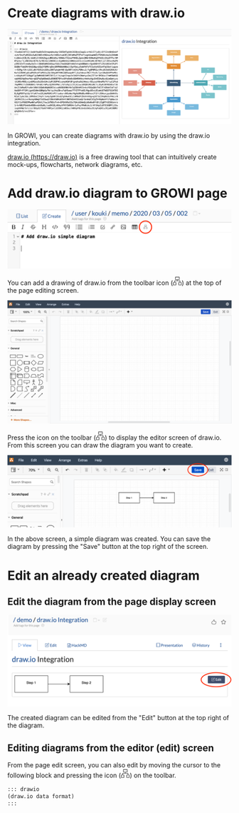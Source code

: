 # Create diagrams with draw.io

![drawio](./images/drawio.png)

In GROWI, you can create diagrams with draw.io by using the draw.io integration.

[draw.io (https://draw.io)](https://draw.io) is a free drawing tool that can intuitively create mock-ups, flowcharts, network diagrams, etc.

# Add draw.io diagram to GROWI page

![drawio-create](./images/drawio-create.png)

You can add a drawing of draw.io from the toolbar icon (![drawio-icon](./images/drawio-icon.png)) at the top of the page editing screen.

![drawio-editor](./images/drawio-editor.png)

Press the icon on the toolbar (![drawio-icon](./images/drawio-icon.png)) to display the editor screen of draw.io. From this screen you can draw the diagram you want to create.

![drawio-editor-save](./images/drawio-editor-save.png)

In the above screen, a simple diagram was created. You can save the diagram by pressing the "Save" button at the top right of the screen.

# Edit an already created diagram

## Edit the diagram from the page display screen

![drawio-edit](./images/drawio-edit.png)

The created diagram can be edited from the "Edit" button at the top right of the diagram.

## Editing diagrams from the editor (edit) screen

From the page edit screen, you can also edit by moving the cursor to the following block and pressing the icon (![drawio-icon](./images/drawio-icon.png)) on the toolbar.

```
::: drawio
(draw.io data format)
:::
```
